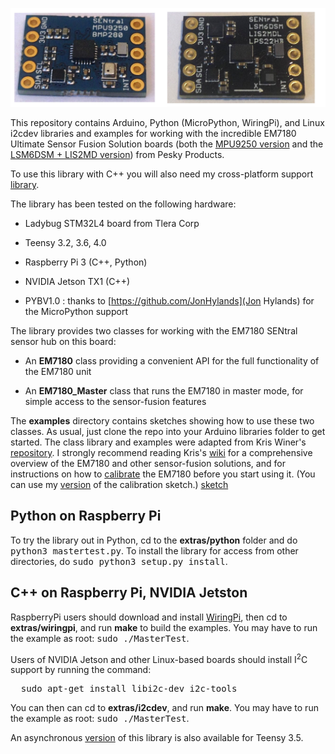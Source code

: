 <a href="https://www.tindie.com/products/onehorse/ultimate-sensor-fusion-solution/"><img src="sentral2.png" width=700></a>

This repository contains Arduino, Python (MicroPython, WiringPi), and Linux i2cdev
libraries and examples for working with the incredible 
EM7180 Ultimate Sensor Fusion Solution boards 
(both the [MPU9250 version](https://www.tindie.com/products/onehorse/ultimate-sensor-fusion-solution-mpu9250/)
and the
[LSM6DSM + LIS2MD version](https://www.tindie.com/products/onehorse/ultimate-sensor-fusion-solution-lsm6dsm--lis2md/))
from Pesky Products. 

To use this library with C++ you will also need my cross-platform support 
[library](https://github.com/simondlevy/CrossPlatformDataBus).

The library has been tested on the following hardware:

* Ladybug STM32L4 board from Tlera Corp

* Teensy 3.2, 3.6, 4.0

* Raspberry Pi 3 (C++, Python)

* NVIDIA Jetson TX1 (C++)

* PYBV1.0 : thanks to [https://github.com/JonHylands](Jon Hylands) for the MicroPython support

The library provides two classes for working with the EM7180 SENtral sensor hub on this board:

* An <b>EM7180</b> class providing a convenient API for the full functionality of the EM7180 unit

* An <b>EM7180_Master</b> class that runs the EM7180 in master mode, for simple access to the sensor-fusion features

The <b>examples</b> directory contains sketches showing how to use these two classes. As usual, just clone the repo
into your Arduino libraries folder to get started. The class library and
examples were adapted from Kris Winer's [repository](https://github.com/kriswiner/EM7180_SENtral_sensor_hub).
I strongly recommend reading Kris's  [wiki](https://github.com/kriswiner/EM7180_SENtral_sensor_hub/wiki) for
a comprehensive overview of the EM7180 and other sensor-fusion solutions, and for instructions on how to 
[calibrate](https://github.com/kriswiner/EM7180_SENtral_sensor_hub/wiki/F.--Magnetometer-and-Accelerometer-Calibration)
the EM7180 before you start using it.  (You can use my 
[version](https://github.com/simondlevy/EM7180/tree/master/examples/WarmStartAccCal)
of the calibration sketch.)
[sketch]() 

## Python on Raspberry Pi

To try the library out in Python, cd to the <b>extras/python</b> folder and do
<tt>python3 mastertest.py</tt>.  To install the library for access from other
directories, do <tt>sudo python3 setup.py install</tt>.

## C++ on Raspberry Pi, NVIDIA Jetston

RaspberryPi users should download and install [WiringPi](http://wiringpi.com/),
then cd to <b>extras/wiringpi</b>, and run <b>make</b>
to build the examples.  You may have to run the example as root: <tt>sudo ./MasterTest</tt>.

Users of NVIDIA Jetson and other Linux-based boards should install I<sup>2</sup>C support by running the command:
<pre>
  sudo apt-get install libi2c-dev i2c-tools
</pre>
You can then can cd to <b>extras/i2cdev</b>, and run
<b>make</b>. You may have to run the example as root: <tt>sudo ./MasterTest</tt>.

An asynchronous [version](https://github.com/bmegli/EM7180.git) of this library is also available for Teensy 3.5.

